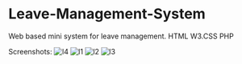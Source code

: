 # Leave-Management-System

Web based mini system for leave management.
HTML W3.CSS PHP

Screenshots:
![l4](https://user-images.githubusercontent.com/29349064/58620934-1bb02e80-82ea-11e9-928a-07749c8e4d87.jpg)
![l1](https://user-images.githubusercontent.com/29349064/58620935-1bb02e80-82ea-11e9-9505-f51da6af79e8.jpg)
![l2](https://user-images.githubusercontent.com/29349064/58620936-1c48c500-82ea-11e9-861f-d8e57aaabd6f.jpg)
![l3](https://user-images.githubusercontent.com/29349064/58620937-1c48c500-82ea-11e9-931d-5de8e3db82c0.jpg)
